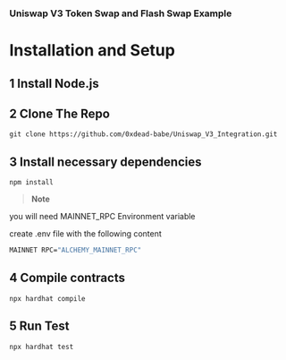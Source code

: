 ### Uniswap V3 Token Swap and Flash Swap Example

# Installation and Setup

## 1 Install Node.js

## 2 Clone The Repo 

``` shell 
git clone https://github.com/0xdead-babe/Uniswap_V3_Integration.git
```

## 3 Install necessary dependencies

``` shell 
npm install
```

>**Note**

you will need MAINNET_RPC Environment variable

create .env file with the following content

``` bash 
MAINNET RPC="ALCHEMY_MAINNET_RPC" 
```

## 4 Compile contracts

``` shell 
npx hardhat compile
```

## 5 Run Test 

``` shell 
npx hardhat test
```

